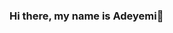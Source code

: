 ### Hi there, my name is Adeyemi👋

<!--
**addegbenga/addegbenga** is a ✨ _special_ ✨ repository because its `README.md` (this file) appears on your GitHub profile.

Here are some ideas to get you started:

- 🔭 I’m currently working on https://qwikker.com with a team of four, during the weekends i spend more time on my personal projects
- 🌱 I’m currently learning dart and flutter 
- 👯 I’m looking to collaborate on ...
- 🤔 I’m looking to collaborate on anything nice
- 💬 Ask me about NodeJs/React
- 📫 How to reach me: addegbenga@gmail.com
- 😄 Pronouns: he/him
- ⚡ Fun fact: cant do without hiphop music
-->
